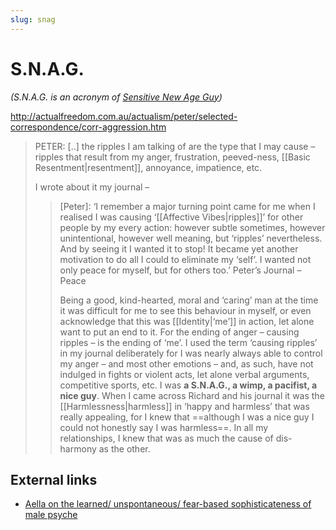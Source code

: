 ```yaml
---
slug: snag
---
```


# S.N.A.G.

*(S.N.A.G. is an acronym of [Sensitive New Age Guy](https://twitter.com/urbandictionary/status/902566853855154176))*

http://actualfreedom.com.au/actualism/peter/selected-correspondence/corr-aggression.htm

> PETER: [..] the ripples I am talking of are the type that I may cause – ripples that result from my anger, frustration, peeved-ness, [[Basic Resentment|resentment]], annoyance, impatience, etc.
> 
> I wrote about it my journal –
> 
>> [Peter]: ‘I remember a major turning point came for me when I realised I was causing ‘[[Affective Vibes|ripples]]’ for other people by my every action: however subtle sometimes, however unintentional, however well meaning, but ‘ripples’ nevertheless. And by seeing it I wanted it to stop! It became yet another motivation to do all I could to eliminate my ‘self’. I wanted not only peace for myself, but for others too.’ Peter’s Journal – Peace
>> 
>> Being a good, kind-hearted, moral and ‘caring’ man at the time it was difficult for me to see this behaviour in myself, or even acknowledge that this was [[Identity|‘me’]] in action, let alone want to put an end to it. For the ending of anger – causing ripples – is the ending of ‘me’. I used the term ‘causing ripples’ in my journal deliberately for I was nearly always able to control my anger – and most other emotions – and, as such, have not indulged in fights or violent acts, let alone verbal arguments, competitive sports, etc. I was **a S.N.A.G., a wimp, a pacifist, a nice guy**. When I came across Richard and his journal it was the [[Harmlessness|harmless]] in ‘happy and harmless’ that was really appealing, for I knew that ==although I was a nice guy I could not honestly say I was harmless==. In all my relationships, I knew that was as much the cause of dis-harmony as the other.

## External links

- [Aella on the learned/ unspontaneous/ fear-based sophisticateness of male psyche](https://x.com/sridca/status/1914948947296337951)
